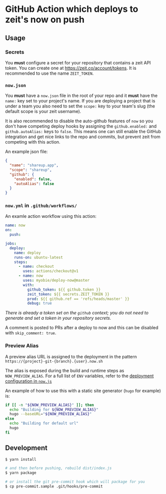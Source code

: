 # GitHub Action which deploys to zeit's now on push

## Usage

### Secrets

You **must** configure a secret for your repository that contains a zeit API token. You can create one at <https://zeit.co/account/tokens>. It is recommended to use the name `ZEIT_TOKEN`.

### `now.json`

You **must** have a `now.json` file in the root of your repo and it **must** have the `name:` key set to your project's name. If you are deploying a project that is under a team you also need to set the `scope:` key to your team's slug (the default scope is your zeit username).

It is also recommended to disable the auto-github features of `now` so you don't have competing deploy hooks by assigning the `github.enabled:` and `github.autoAlias:` keys to `false`. This means one can still enable the GitHub integration and get nice links to the repo and commits, but prevent zeit from competing with this action.

An example json file:

```json
{
  "name": "shareup.app",
  "scope": "shareup",
  "github": {
    "enabled": false,
    "autoAlias": false
  }
}
```

### `now.yml` in `.github/workflows/`

An examle action workflow using this action:

```yml
name: now
on:
  push:

jobs:
  deploy:
    name: deploy
    runs-on: ubuntu-latest
    steps:
      - name: checkout
        uses: actions/checkout@v1
      - name: now
        uses: myobie/deploy-now@master
        with:
          github_token: ${{ github.token }}
          zeit_token: ${{ secrets.ZEIT_TOKEN }}
          prod: ${{ github.ref == 'refs/heads/master' }}
          debug: true
```

_There is already a token set on the `github` context; you do not need to generate and set a token in your repository secrets._

A comment is posted to PRs after a deploy to now and this can be disabled with `skip_comment: true`.

### Preview Alias

A preview alias URL is assigned to the deployment in the pattern `https://{project}-git-{branch}.{user}.now.sh`

The alias is exposed during the build and runtime steps as `NOW_PREVIEW_ALIAS`. For a full list of `ENV` variables, refer to the [deployment configuration in `now.js`](https://github.com/myobie/deploy-now/blob/master/now.js#L99)

An example of how to use this with a static site generator (`hugo` for example) is:

```sh
if [[ -n "${NOW_PREVIEW_ALIAS}" ]]; then
  echo "Building for ${NOW_PREVIEW_ALIAS}"
  hugo --baseURL="${NOW_PREVIEW_ALIAS}"
else
  echo "Building for default url"
  hugo
fi
```

## Development

```sh
$ yarn install

# and then before pushing, rebuild dist/index.js
$ yarn package

# or install the git pre-commit hook which will package for you
$ cp pre-commit.sample .git/hooks/pre-commit
```
